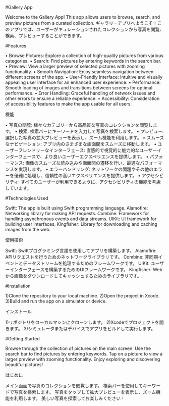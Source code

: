 #Gallery App

Welcome to the Gallery App! This app allows users to browse, search, and preview pictures from a curated collection.
ギャラリーアプリへようこそ！このアプリでは、ユーザーがキュレーションされたコレクションから写真を閲覧、検索、プレビューすることができます。

#Features

• Browse Pictures: Explore a collection of high-quality pictures from various categories.
• Search: Find pictures by entering keywords in the search bar.
• Preview: View a larger preview of selected pictures with zooming functionality.
• Smooth Navigation: Enjoy seamless navigation between different screens of the app.
• User-Friendly Interface: Intuitive and visually appealing user interface for an enhanced user experience.
• Performance: Smooth loading of images and transitions between screens for optimal performance.
• Error Handling: Graceful handling of network issues and other errors to ensure a reliable experience.
• Accessibility: Consideration of accessibility features to make the app usable for all users.

機能

• 写真の閲覧: 様々なカテゴリーから高品質な写真のコレクションを閲覧します。
• 検索: 検索バーにキーワードを入力して写真を検索します。
• プレビュー: 選択した写真の拡大プレビューを表示し、ズーム機能を利用します。
• スムーズなナビゲーション: アプリ内のさまざまな画面間をスムーズに移動します。
• ユーザーフレンドリーなインターフェース: 直感的で視覚的に魅力的なユーザーインターフェースで、より良いユーザーエクスペリエンスを提供します。
• パフォーマンス: 画像のスムーズな読み込みや画面間の遷移を行い、最適なパフォーマンスを実現します。
• エラーハンドリング: ネットワークの問題やその他のエラーを優雅に処理し、信頼性の高いエクスペリエンスを提供します。
• アクセシビリティ: すべてのユーザーが利用できるように、アクセシビリティの機能を考慮しています。

#Technologies Used

Swift: The app is built using Swift programming language.
Alamofire: Networking library for making API requests.
Combine: Framework for handling asynchronous events and data streams.
UIKit: UI framework for building user interfaces.
Kingfisher: Library for downloading and caching images from the web.

使用技術

Swift: Swiftプログラミング言語を使用してアプリを構築します。
Alamofire: APIリクエストを行うためのネットワークライブラリです。
Combine: 非同期イベントとデータストリームを処理するためのフレームワークです。
UIKit: ユーザーインターフェースを構築するためのUIフレームワークです。
Kingfisher: Webから画像をダウンロードしてキャッシュするためのライブラリです。

#Installation

1)Clone the repository to your local machine.
2)Open the project in Xcode.
3)Build and run the app on a simulator or device.

インストール

1)リポジトリをローカルマシンにクローンします。
2)Xcodeでプロジェクトを開きます。
3)シミュレータまたはデバイスでアプリをビルドして実行します。

#Getting Started

Browse through the collection of pictures on the main screen.
Use the search bar to find pictures by entering keywords.
Tap on a picture to view a larger preview with zooming functionality.
Enjoy exploring and discovering beautiful pictures!

はじめに

メイン画面で写真のコレクションを閲覧します。
検索バーを使用してキーワードで写真を検索します。
写真をタップして拡大プレビューを表示し、ズーム機能を利用します。
美しい写真を探索してお楽しみください！

